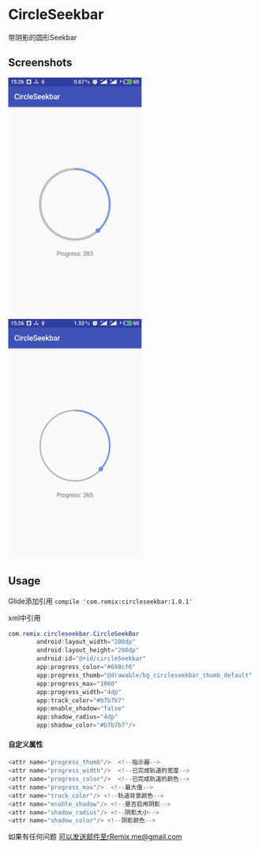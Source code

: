 # CircleSeekbar
带阴影的圆形Seekbar

## Screenshots

<img src="/screenshot/with_shadow.jpg" alt="screenshot" title="screenshot" width="270" height="486" /><img src="/screenshot/without_shadow.jpg" alt="screenshot" title="screenshot" width="270" height="486" />


## Usage

Glide添加引用
``
compile 'com.remix:circleseekbar:1.0.1'
``

xml中引用
```java
com.remix.circleseekbar.CircleSeekBar
        android:layout_width="200dp"
        android:layout_height="200dp"
        android:id="@+id/circleSeekbar"
        app:progress_color="#698cf6"
        app:progress_thumb="@drawable/bg_circleseekbar_thumb_default"
        app:progress_max="1000"
        app:progress_width="4dp"
        app:track_color="#b7b7b7"
        app:enable_shadow="false"
        app:shadow_radius="4dp"
        app:shadow_color="#b7b7b7"/>
```

#### 自定义属性
```java
<attr name="progress_thumb"/>  <!--指示器-->
<attr name="progress_width"/>  <!--已完成轨道的宽度-->
<attr name="progress_color"/>  <!--已完成轨道的颜色-->
<attr name="progress_max"/>  <!--最大值-->
<attr name="track_color"/> <!--轨道背景颜色-->
<attr name="enable_shadow"/> <!--是否启用阴影-->
<attr name="shadow_radius"/> <!--阴影大小-->
<attr name="shadow_color"/> <!--阴影颜色-->
```



如果有任何问题 可以发送邮件至rRemix.me@gmail.com
